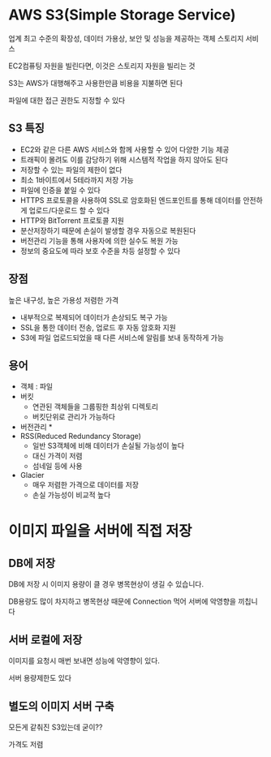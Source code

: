# AWS S3(Simple Storage Service)
업계 최고 수준의 확장성, 데이터 가용상, 보안 및 성능을 제공하는 객체 스토리지 서비스

EC2컴퓨팅 자원을 빌린다면, 이것은 스토리지 자원을 빌리는 것

S3는 AWS가 대행해주고 사용한만큼 비용을 지불하면 된다

파일에 대한 접근 권한도 지정할 수 있다

## S3 특징
* EC2와 같은 다른 AWS 서비스와 함께 사용할 수 있어 다양한 기능 제공
* 트래픽이 몰려도 이를 감당하기 위해 시스템적 작업을 하지 않아도 된다
* 저장할 수 있는 파일의 제한이 없다
* 최소 1바이트에서 5테라까지 저장 가능
* 파일에 인증을 붙일 수 있다
* HTTPS 프로토콜을 사용하여 SSL로 암호화된 엔드포인트를 통해 데이터를 안전하게 업로드/다운로드 할 수 있다
* HTTP와 BitTorrent 프로토콜 지원
* 분산저장하기 때문에 손실이 발생할 경우 자동으로 복원된다
* 버전관리 기능을 통해 사용자에 의한 실수도 복원 가능
* 정보의 중요도에 따라 보호 수준을 차등 설정할 수 있다

## 장점
높은 내구성, 높은 가용성 저렴한 가격
* 내부적으로 복제되어 데이터가 손상되도 복구 가능
* SSL을 통한 데이터 전송, 업로드 후 자동 암호화 지원
* S3에 파일 업로드되었을 때 다른 서비스에 알림를 보내 동작하게 가능

## 용어
* 객체 : 파일
* 버킷
    * 연관된 객체들을 그룹핑한 최상위 디렉토리
    * 버킷단위로 관리가 가능하다
* 버전관리
    * 
* RSS(Reduced Redundancy Storage)
    * 일반 S3객체에 비해 데이터가 손실될 가능성이 높다
    * 대신 가격이 저렴
    * 섬네일 등에 사용
* Glacier
    * 매우 저렴한 가격으로 데이터를 저장 
    * 손실 가능성이 비교적 높다

# 이미지 파일을 서버에 직접 저장
## DB에 저장
DB에 저장 시 이미지 용량이 클 경우 병목현상이 생길 수 있습니다.

DB용량도 많이 차지하고 병목현상 때문에 Connection 먹어 서버에 악영향을 끼칩니다

## 서버 로컬에 저장
이미지를 요청시 매번 보내면 성능에 악영향이 있다.

서버 용량제한도 있다

## 별도의 이미지 서버 구축
모든게 같춰진 S3있는데 굳이??

가격도 저렴
